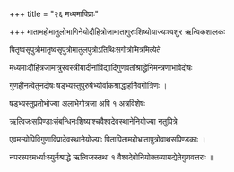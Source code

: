 +++
title = "२६ मध्यमाविप्राः"

+++
मातामहोमातुलोभागिनेयोदौहित्रोजामातागुरुःशिष्योयाज्यःश्वशुर ऋत्विकशालकः

पितृष्वसृपुत्रोमातृष्वसृपुत्रोमातुलपुत्रोऽतिथिःसगोत्रोमित्रमित्येते

मध्यमाःदौहित्रजामात्रुस्वस्त्रीयादीनांविद्यादिगुणवतांश्राद्धेनिमन्त्रणाभावेदोषः

गुणहीनत्वेतुनदोषः षड्‌भ्यस्तुपुरुषेभ्योर्वाकश्राद्धार्हानैवगोत्रिणः ।

षड्‌भ्यस्तुप्रतोभोज्या अलाभेगोत्रजा अपि १ अत्रविशेषः

ऋत्विजःसपिण्डाःसंबन्धिनःशिष्याश्चवैश्वदेवस्थानेनियोज्या नतुपित्रे

एवमन्योपिविगुणाविप्रादेवस्थानेयोज्याः पितापितामहोभ्रातापुत्रोवाथसपिण्डकाः ।

नपरस्परमर्ध्याःस्युर्नश्राद्धे ऋत्विजस्तथा १ वैश्वदेवोनियोक्तव्यायद्येतेगुणवत्तराः ॥
